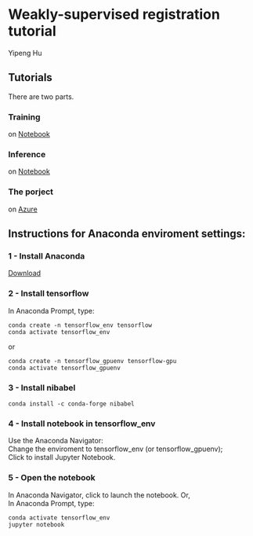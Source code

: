 # Weakly-supervised registration tutorial

Yipeng Hu

## Tutorials
There are two parts.
### Training 
on [Notebook][notebook_training]
### Inference 
on [Notebook][notebook_inference]
### The porject 
on [Azure][azure]

[azure]: https://notebooks.azure.com/yipeng-hu/projects/learn2reg-tutorials-weakly

[notebook_training]: ./tutorial_training.ipynb
[notebook_inference]: ./tutorial_inference.ipynb


## Instructions for Anaconda enviroment settings:
### 1 - Install Anaconda
[Download][anaconda_install]

[anaconda_install]:https://www.anaconda.com/distribution/

### 2 - Install tensorflow
In Anaconda Prompt, type:
```
conda create -n tensorflow_env tensorflow
conda activate tensorflow_env
```
or 
```
conda create -n tensorflow_gpuenv tensorflow-gpu
conda activate tensorflow_gpuenv
```

### 3 - Install nibabel
```
conda install -c conda-forge nibabel
```

### 4 - Install notebook in tensorflow_env
Use the Anaconda Navigator:  
Change the enviroment to tensorflow_env (or tensorflow_gpuenv);  
Click to install Jupyter Notebook.


### 5 - Open the notebook
In Anaconda Navigator, click to launch the notebook. Or,  
In Anaconda Prompt, type:
```
conda activate tensorflow_env
jupyter notebook
```